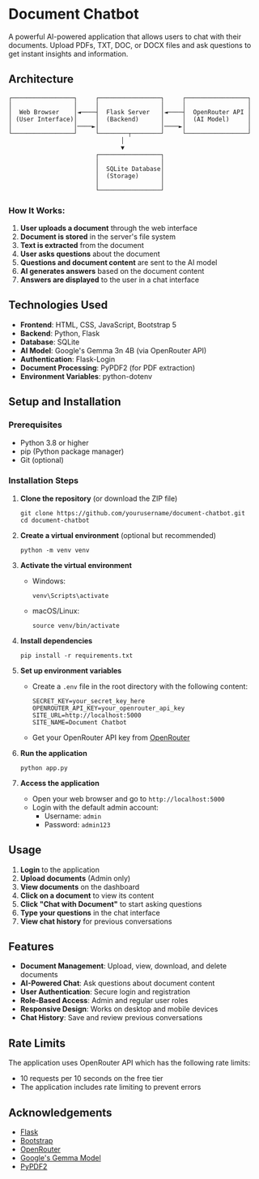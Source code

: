 # Document Chatbot

A powerful AI-powered application that allows users to chat with their documents. Upload PDFs, TXT, DOC, or DOCX files and ask questions to get instant insights and information.

## Architecture

```
┌─────────────────┐     ┌─────────────────┐     ┌─────────────────┐
│                 │     │                 │     │                 │
│  Web Browser    │◄────┤  Flask Server   │◄────┤  OpenRouter API │
│ (User Interface)│     │  (Backend)      │     │  (AI Model)     │
│                 │────►│                 │────►│                 │
└─────────────────┘     └────────┬────────┘     └─────────────────┘
                               │
                               ▼
                        ┌─────────────────┐
                        │                 │
                        │  SQLite Database│
                        │  (Storage)      │
                        │                 │
                        └─────────────────┘
```

### How It Works:

1. **User uploads a document** through the web interface
2. **Document is stored** in the server's file system
3. **Text is extracted** from the document
4. **User asks questions** about the document
5. **Questions and document content** are sent to the AI model
6. **AI generates answers** based on the document content
7. **Answers are displayed** to the user in a chat interface

## Technologies Used

- **Frontend**: HTML, CSS, JavaScript, Bootstrap 5
- **Backend**: Python, Flask
- **Database**: SQLite
- **AI Model**: Google's Gemma 3n 4B (via OpenRouter API)
- **Authentication**: Flask-Login
- **Document Processing**: PyPDF2 (for PDF extraction)
- **Environment Variables**: python-dotenv

## Setup and Installation

### Prerequisites

- Python 3.8 or higher
- pip (Python package manager)
- Git (optional)

### Installation Steps

1. **Clone the repository** (or download the ZIP file)
   ```
   git clone https://github.com/yourusername/document-chatbot.git
   cd document-chatbot
   ```

2. **Create a virtual environment** (optional but recommended)
   ```
   python -m venv venv
   ```

3. **Activate the virtual environment**
   - Windows:
     ```
     venv\Scripts\activate
     ```
   - macOS/Linux:
     ```
     source venv/bin/activate
     ```

4. **Install dependencies**
   ```
   pip install -r requirements.txt
   ```

5. **Set up environment variables**
   - Create a `.env` file in the root directory with the following content:
     ```
     SECRET_KEY=your_secret_key_here
     OPENROUTER_API_KEY=your_openrouter_api_key
     SITE_URL=http://localhost:5000
     SITE_NAME=Document Chatbot
     ```
   - Get your OpenRouter API key from [OpenRouter](https://openrouter.ai/)

6. **Run the application**
   ```
   python app.py
   ```

7. **Access the application**
   - Open your web browser and go to `http://localhost:5000`
   - Login with the default admin account:
     - Username: `admin`
     - Password: `admin123`

## Usage

1. **Login** to the application
2. **Upload documents** (Admin only)
3. **View documents** on the dashboard
4. **Click on a document** to view its content
5. **Click "Chat with Document"** to start asking questions
6. **Type your questions** in the chat interface
7. **View chat history** for previous conversations

## Features

- **Document Management**: Upload, view, download, and delete documents
- **AI-Powered Chat**: Ask questions about document content
- **User Authentication**: Secure login and registration
- **Role-Based Access**: Admin and regular user roles
- **Responsive Design**: Works on desktop and mobile devices
- **Chat History**: Save and review previous conversations

## Rate Limits

The application uses OpenRouter API which has the following rate limits:
- 10 requests per 10 seconds on the free tier
- The application includes rate limiting to prevent errors

## Acknowledgements

- [Flask](https://flask.palletsprojects.com/)
- [Bootstrap](https://getbootstrap.com/)
- [OpenRouter](https://openrouter.ai/)
- [Google's Gemma Model](https://ai.google.dev/gemma)
- [PyPDF2](https://pythonhosted.org/PyPDF2/)